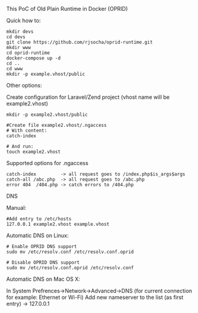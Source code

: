 This PoC of Old Plain Runtime in Docker (OPRID)

Quick how to:

```
mkdir devs
cd devs
git clone https://github.com/rjsocha/oprid-runtime.git
mkdir www
cd oprid-runtime
docker-compose up -d
cd ..
cd www
mkdir -p example.vhost/public
```

Other options:

Create configuration for Laravel/Zend project (vhost name will be example2.vhost)
```
mkdir -p example2.vhost/public

#Create file example2.vhost/.ngaccess
# With content:
catch-index

# And run:
touch example2.vhost
```

Supported options for .ngaccess
```
catch-index   		-> all request goes to /index.php$is_args$args
catch-all /abc.php 	-> all request goes to /abc.php
error 404  /404.php	-> catch errors to /404.php
```

DNS

Manual:
```
#Add entry to /etc/hosts
127.0.0.1 example2.vhost example.vhost
```

Automatic DNS on Linux:
```
# Enable OPRID DNS support
sudo mv /etc/resolv.conf /etc/resolv.conf.oprid

# Disable OPRID DNS support
sudo mv /etc/resolv.conf.oprid /etc/resolv.conf
```

Automatic DNS on Mac OS X:

In System Prefrences->Network->Advanced->DNS (for current connection for example: Ethernet or Wi-Fi)
Add new nameserver to the list (as first entry) -> 127.0.0.1
